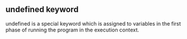 ## undefined keyword

undefined is a special keyword which is assigned to variables in the first phase of running the program in the execution context. 


